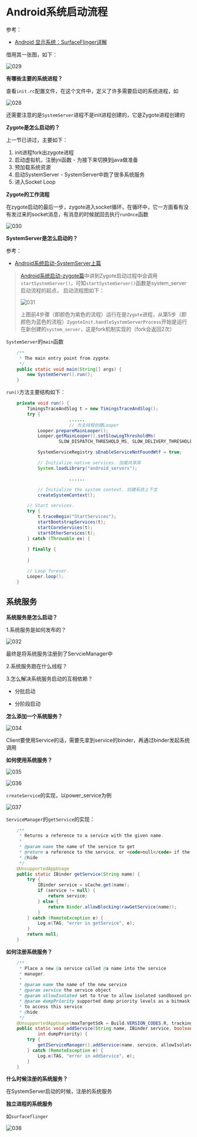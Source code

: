 # Android系统启动流程

参考：

+ [Android 显示系统：SurfaceFlinger详解](https://www.cnblogs.com/blogs-of-lxl/p/11272756.html)

借用其一张图，如下：

![029](https://github.com/winfredzen/Android-Basic/blob/master/Framework/images/029.png)



**有哪些主要的系统进程？**

查看`init.rc`配置文件，在这个文件中，定义了许多需要启动的系统进程，如

![028](https://github.com/winfredzen/Android-Basic/blob/master/Framework/images/028.png)

还需要注意的是`SystemServer`进程不是init进程创建的，它是Zygote进程创建的



**Zygote是怎么启动的？**

上一节已讲过，主要如下：

1. init进程fork出zygote进程
2. 启动虚拟机，注册jni函数 - 为接下来切换到java做准备
3. 预加载系统资源
4. 启动SystemServer - SystemServer中跑了很多系统服务
5. 进入Socket Loop



**Zygote的工作流程**

在zygote启动的最后一步，zygote进入socket循环，在循环中，它一方面看有没有发过来的socket消息，有消息的时候就回去执行`runOnce`函数

![030](https://github.com/winfredzen/Android-Basic/blob/master/Framework/images/030.png)



**SystemServer是怎么启动的？**

参考：

+ [Android系统启动-SystemServer上篇](http://gityuan.com/2016/02/14/android-system-server/)

>  [Android系统启动-zygote篇](http://gityuan.com/2016/02/13/android-zygote/)中讲到Zygote启动过程中会调用`startSystemServer()`，可知`startSystemServer()`函数是system_server启动流程的起点， 启动流程图如下：
>
> ![031](https://github.com/winfredzen/Android-Basic/blob/master/Framework/images/031.png)
>
> 上图前4步骤（即颜色为紫色的流程）运行在是`Zygote`进程，从第5步（即颜色为蓝色的流程）`ZygoteInit.handleSystemServerProcess`开始是运行在新创建的`system_server`，这是fork机制实现的（fork会返回2次）

`SystemServer`的`main`函数

```java
    /**
     * The main entry point from zygote.
     */
    public static void main(String[] args) {
        new SystemServer().run();
    }
```

`run()`方法主要结构如下：

```java
    private void run() {
        TimingsTraceAndSlog t = new TimingsTraceAndSlog();
        try {
						......
						// 为主线程创建Looper
            Looper.prepareMainLooper();
            Looper.getMainLooper().setSlowLogThresholdMs(
                    SLOW_DISPATCH_THRESHOLD_MS, SLOW_DELIVERY_THRESHOLD_MS);

            SystemServiceRegistry.sEnableServiceNotFoundWtf = true;

            // Initialize native services. 加载共享库
            System.loadLibrary("android_servers");

						......

            // Initialize the system context. 创建系统上下文
            createSystemContext();

        // Start services.
        try {
            t.traceBegin("StartServices");
            startBootstrapServices(t);
            startCoreServices(t);
            startOtherServices(t);
        } catch (Throwable ex) {
            
        } finally {
           
        }

        // Loop forever.
        Looper.loop();
    }
```



## 系统服务

**系统服务是怎么启动？**

1.系统服务是如何发布的？

![032](https://github.com/winfredzen/Android-Basic/blob/master/Framework/images/032.png)

最终是将系统服务注册到了ServcieManager中

2.系统服务跑在什么线程？

3.怎么解决系统服务启动的互相依赖？

+ 分批启动

+ 分阶段启动



**怎么添加一个系统服务？**

![034](https://github.com/winfredzen/Android-Basic/blob/master/Framework/images/034.png)

Client要使用Service的话，需要先拿到service的binder，再通过binder发起系统调用



**如何使用系统服务？**

![035](https://github.com/winfredzen/Android-Basic/blob/master/Framework/images/035.png)

![036](https://github.com/winfredzen/Android-Basic/blob/master/Framework/images/036.png)

`createService`的实现，以power_service为例

![037](https://github.com/winfredzen/Android-Basic/blob/master/Framework/images/037.png)

`ServiceManager`的`getService`的实现：

```java
    /**
     * Returns a reference to a service with the given name.
     *
     * @param name the name of the service to get
     * @return a reference to the service, or <code>null</code> if the service doesn't exist
     * @hide
     */
    @UnsupportedAppUsage
    public static IBinder getService(String name) {
        try {
            IBinder service = sCache.get(name);
            if (service != null) {
                return service;
            } else {
                return Binder.allowBlocking(rawGetService(name));
            }
        } catch (RemoteException e) {
            Log.e(TAG, "error in getService", e);
        }
        return null;
    }

```



**如何注册系统服务？**

```java
    /**
     * Place a new @a service called @a name into the service
     * manager.
     *
     * @param name the name of the new service
     * @param service the service object
     * @param allowIsolated set to true to allow isolated sandboxed processes
     * @param dumpPriority supported dump priority levels as a bitmask
     * to access this service
     * @hide
     */
    @UnsupportedAppUsage(maxTargetSdk = Build.VERSION_CODES.R, trackingBug = 170729553)
    public static void addService(String name, IBinder service, boolean allowIsolated,
            int dumpPriority) {
        try {
            getIServiceManager().addService(name, service, allowIsolated, dumpPriority);
        } catch (RemoteException e) {
            Log.e(TAG, "error in addService", e);
        }
    }
```



**什么时候注册的系统服务？**

在SystemServer启动的时候，注册的系统服务



**独立进程的系统服务**

如`surfaceflinger`

![038](https://github.com/winfredzen/Android-Basic/blob/master/Framework/images/038.png)

































